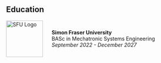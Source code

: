## Education

<div align="left">
  <img src="[https://www.sfu.ca/favicon.ico](https://www.sfu.ca/content/sfu/communicators-toolkit/brand/guidelines/logos/logo-usage-guidelines/jcr:content/main_content/image_672850327.img.640.medium.png/1685743328658.png)" alt="SFU Logo" width="100" height="100" style="vertical-align: middle; margin-right: 20px;">
  <div style="display: inline-block; vertical-align: middle;">
    <strong>Simon Fraser University</strong><br>
    BASc in Mechatronic Systems Engineering<br>
    <em>September 2022 - December 2027</em>
  </div>
</div>

